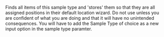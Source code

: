 Finds all items of this sample type and 'stores' them so that they are all assigned positions in their default location wizard. 
Do not use unless you are confident of what you are doing and that it will have no unintended consequences. You will have 
to add the Sample Type of choice as a new input option in the sample type paramter. 